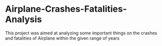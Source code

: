 # Airplane-Crashes-Fatalities-Analysis
This project was aimed at analyzing some important things on the crashes and fatalities of Airplane within the given range of years 
